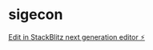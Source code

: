 # sigecon

[Edit in StackBlitz next generation editor ⚡️](https://stackblitz.com/~/github.com/dev-gaspar/sigecon)